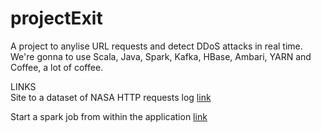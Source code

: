 # projectExit
A project to anylise URL requests and detect DDoS attacks in real time. 
We're gonna to use Scala, Java, Spark, Kafka, HBase, Ambari, YARN and Coffee, a lot of coffee. 


LINKS</br>
Site to a dataset of NASA HTTP requests log
<a target="_blank" href="http://ita.ee.lbl.gov/html/contrib/NASA-HTTP.html">link</a>

Start a spark job from within the application
<a target="_blank" href="https://blog.knoldus.com/2015/06/26/startdeploy-apache-spark-application-programmatically-using-spark-launcher/">link</a>
